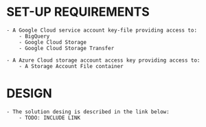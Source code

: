 # SET-UP REQUIREMENTS
    - A Google Cloud service account key-file providing access to:
        - BigQuery
        - Google Cloud Storage
        - Google Cloud Storage Transfer

    - A Azure Cloud storage account access key providing access to:
        - A Storage Account File container

# DESIGN
    - The solution desing is described in the link below:
        - TODO: INCLUDE LINK
